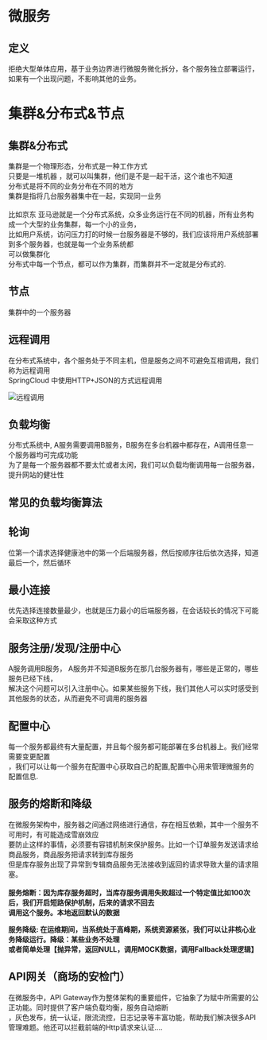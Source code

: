 # 微服务
## 定义
拒绝大型单体应用，基于业务边界进行微服务微化拆分，各个服务独立部署运行，如果有一个出现问题，不影响其他的业务。<br />

# 集群&分布式&节点
## 集群&分布式
集群是一个物理形态，分布式是一种工作方式 <br />
只要是一堆机器 ，就可以叫集群，他们是不是一起干活，这个谁也不知道 <br />
分布式是将不同的业务分布在不同的地方<br />
集群是指将几台服务器集中在一起，实现同一业务 <br />
<br />
比如京东 亚马逊就是一个分布式系统，众多业务运行在不同的机器，所有业务构成一个大型的业务集群，每一个小的业务，<br />
比如用户系统，访问压力打的时候一台服务器是不够的，我们应该将用户系统部署到多个服务器，也就是每一个业务系统都<br />
可以做集群化
<br />
分布式中每一个节点，都可以作为集群，而集群并不一定就是分布式的.  <br />

## 节点
集群中的一个服务器 <br />

## 远程调用
在分布式系统中，各个服务处于不同主机，但是服务之间不可避免互相调用，我们称为远程调用 <br />
SpringCloud 中使用HTTP+JSON的方式远程调用

![远程调用](https://drive.google.com/file/d/1KsSdK83Ty3SrgIMSyNvisD3bV5dH4Anm/view?usp=sharing)

## 负载均衡
分布式系统中, A服务需要调用B服务，B服务在多台机器中都存在，A调用任意一个服务器均可完成功能 <br />
为了是每一个服务器都不要太忙或者太闲，我们可以负载均衡调用每一台服务器，提升网站的健壮性 <br />

## 常见的负载均衡算法
## 轮询
位第一个请求选择健康池中的第一个后端服务器，然后按顺序往后依次选择，知道最后一个，然后循环 <br />

## 最小连接
优先选择连接数量最少，也就是压力最小的后端服务器，在会话较长的情况下可能会采取这种方式 <br />

## 服务注册/发现/注册中心
A服务调用B服务， A服务并不知道B服务在那几台服务器有，哪些是正常的，哪些服务已经下线，<br />
解决这个问题可以引入注册中心。如果某些服务下线，我们其他人可以实时感受到其他服务的状态，从而避免不可调用的服务器<br />

## 配置中心
每一个服务都最终有大量配置，并且每个服务都可能部署在多台机器上。我们经常需要变更配置 <br />
，我们可以让每一个服务在配置中心获取自己的配置,配置中心用来管理微服务的配置信息.

## 服务的熔断和降级
在微服务架构中，服务器之间通过网络进行通信，存在相互依赖，其中一个服务不可用时，有可能造成雪崩效应 <br/>
要防止这样的事情，必须要有容错机制来保护服务。比如一个订单服务发送请求给商品服务，商品服务把请求转到库存服务 <br />
但是库存服务出现了异常到专辑商品服务无法接收到返回的请求导致大量的请求阻塞。<br />
<br />
**服务熔断：因为库存服务超时，当库存服务调用失败超过一个特定值比如100次后，我们开启短路保护机制，后来的请求不回去 <br/>**
**调用这个服务。本地返回默认的数据 <br />**

**服务降级: 在运维期间，当系统处于高峰期，系统资源紧张，我们可以让非核心业务降级运行。降级：某些业务不处理 <br/>**
**或者简单处理【抛异常，返回NULL，调用MOCK数据，调用Fallback处理逻辑】<br />**

## API网关（商场的安检门）
在微服务中，API Gateway作为整体架构的重要组件，它抽象了为赋中所需要的公正功能。同时提供了客户端负载均衡，服务自动熔断<br />
，灰色发布，统一认证，限流流控，日志记录等丰富功能，帮助我们解决很多API管理难题。他还可以拦截前端的Http请求来认证....<br />

